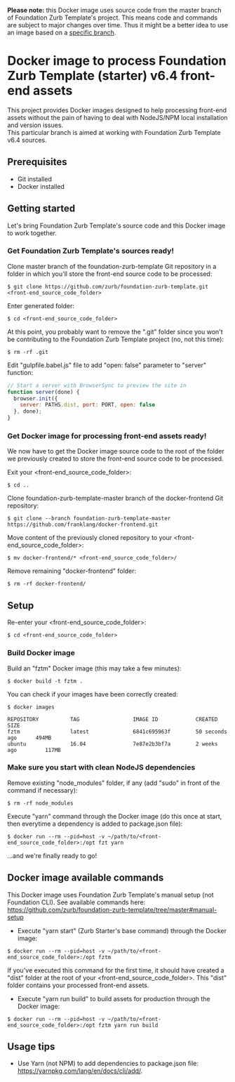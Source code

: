 **Please note:** this Docker image uses source code from the master branch of Foundation Zurb Template's project. This means code and commands are subject to major changes over time. Thus it might be a better idea to use an image based on a [specific branch]().


# Docker image to process Foundation Zurb Template (starter) v6.4 front-end assets

This project provides Docker images designed to help processing front-end assets without the pain of having to deal with NodeJS/NPM local installation and version issues.  
This particular branch is aimed at working with Foundation Zurb Template v6.4 sources.


## Prerequisites
* Git installed
* Docker installed


## Getting started

Let's bring Foundation Zurb Template's source code and this Docker image to work together.

### Get Foundation Zurb Template's sources ready!
Clone master branch of the foundation-zurb-template Git repository in a folder in which you'll store the front-end source code to be processed: 
```shell
$ git clone https://github.com/zurb/foundation-zurb-template.git <front-end_source_code_folder>
```

Enter generated folder:
```shell
$ cd <front-end_source_code_folder>
```

At this point, you probably want to remove the ".git" folder since you won't be contributing to the Foundation Zurb Template project (no, not this time):
```shell
$ rm -rf .git
```

Edit "gulpfile.babel.js" file to add "open: false" parameter to "server" function:
```js
// Start a server with BrowserSync to preview the site in
function server(done) {
  browser.init({
    server: PATHS.dist, port: PORT, open: false
  }, done);
}
```

### Get Docker image for processing front-end assets ready!
We now have to get the Docker image source code to the root of the folder we previously created to store the front-end source code to be processed.

Exit your <front-end_source_code_folder>:
```shell
$ cd ..
```

Clone foundation-zurb-template-master branch of the docker-frontend Git repository:
```shell
$ git clone --branch foundation-zurb-template-master https://github.com/franklang/docker-frontend.git
```

Move content of the previously cloned repository to your <front-end_source_code_folder>:
```shell
$ mv docker-frontend/* <front-end_source_code_folder>/
```

Remove remaining "docker-frontend" folder:
```shell
$ rm -rf docker-frontend/
```


## Setup

Re-enter your <front-end_source_code_folder>:
```shell
$ cd <front-end_source_code_folder>
```

### Build Docker image
Build an "fztm" Docker image (this may take a few minutes):
```shell
$ docker build -t fztm .
```

You can check if your images have been correctly created:
```shell
$ docker images
```
```shell
REPOSITORY          TAG                 IMAGE ID            CREATED             SIZE
fztm                latest              6841c695963f        50 seconds ago      494MB
ubuntu              16.04               7e87e2b3bf7a        2 weeks ago         117MB
```

### Make sure you start with clean NodeJS dependencies
Remove existing "node_modules" folder, if any (add "sudo" in front of the command if necessary):
```shell
$ rm -rf node_modules
```

Execute "yarn" command through the Docker image (do this once at start, then everytime a dependency is added to package.json file):
```shell
$ docker run --rm --pid=host -v ~/path/to/<front-end_source_code_folder>:/opt fzt yarn
```

...and we're finally ready to go!


## Docker image available commands

This Docker image uses Foundation Zurb Template's manual setup (not Foundation CLI).
See available commands here: https://github.com/zurb/foundation-zurb-template/tree/master#manual-setup

* Execute "yarn start" (Zurb Starter's base command) through the Docker image:
```shell
$ docker run --rm --pid=host -v ~/path/to/<front-end_source_code_folder>:/opt fztm
```

If you've executed this command for the first time, it should have created a "dist" folder at the root of your <front-end_source_code_folder>. This "dist" folder contains your processed front-end assets.

* Execute "yarn run build" to build assets for production through the Docker image:
```shell
$ docker run --rm --pid=host -v ~/path/to/<front-end_source_code_folder>:/opt fztm yarn run build
```


## Usage tips

* Use Yarn (not NPM) to add dependencies to package.json file: https://yarnpkg.com/lang/en/docs/cli/add/.
